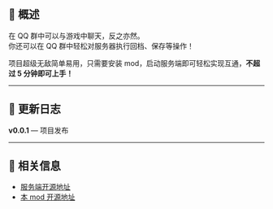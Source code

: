 ## 📜 概述

在 QQ 群中可以与游戏中聊天，反之亦然。  
你还可以在 QQ 群中轻松对服务器执行回档、保存等操作！

项目超级无敌简单易用，只需要安装 mod，启动服务端即可轻松实现互通，**不超过 5 分钟即可上手！**

---

## 📅 更新日志

**v0.0.1** — 项目发布

---

## 🔗 相关信息

- [服务端开源地址](https://github.com/LingLambda/dst-forward-lite)  
- [本 mod 开源地址](https://github.com/LingLambda/dst-to-qq-lite)
